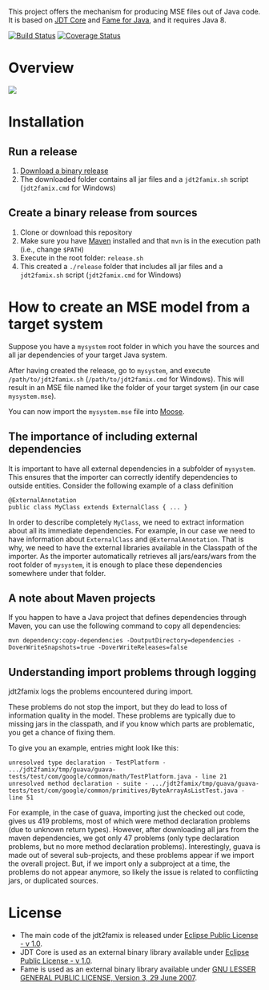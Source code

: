 This project offers the mechanism for producing MSE files out of Java code. It is based on [JDT Core](https://projects.eclipse.org/projects/eclipse.jdt.core) and [Fame for Java](https://github.com/girba/FameJava), and it requires Java 8.

[![Build Status](https://api.travis-ci.org/girba/jdt2famix.svg?branch=master)](https://api.travis-ci.org/girba/jdt2famix)
[![Coverage Status](https://coveralls.io/repos/girba/jdt2famix/badge.svg?branch=master)](https://coveralls.io/r/girba/jdt2famix?branch=master)

# Overview

<img src="doc/jdt2famix-standalone.png"/>

# Installation

## Run a release
1. [Download a binary release](https://github.com/girba/jdt2famix/releases)
2. The downloaded folder contains all jar files and a `jdt2famix.sh` script (`jdt2famix.cmd` for Windows)

## Create a binary release from sources
1. Clone or download this repository
2. Make sure you have [Maven](https://maven.apache.org/download.cgi) installed and that `mvn` is in the execution path (i.e., change `$PATH`) 
3. Execute in the root folder: `release.sh`
4. This created a `./release` folder that includes all jar files and a `jdt2famix.sh` script (`jdt2famix.cmd` for Windows)

# How to create an MSE model from a target system
Suppose you have a `mysystem` root folder in which you have the sources and all jar dependencies of your target Java system.

After having created the release, go to `mysystem`, and execute `/path/to/jdt2famix.sh` (`/path/to/jdt2famix.cmd` for Windows). This will result in an MSE file named like the folder of your target system (in our case `mysystem.mse`).

You can now import the `mysystem.mse` file into [Moose](http://moosetechnology.org). 

## The importance of including external dependencies

It is important to have all external dependencies in a subfolder of `mysystem`. This ensures that the importer can correctly identify dependencies to outside entities. Consider the following example of a class definition 

	@ExternalAnnotation
	public class MyClass extends ExternalClass { ... }

In order to describe completely `MyClass`, we need to extract information about all its immediate dependencies. For example, in our case we need to have information about `ExternalClass` and `@ExternalAnnotation`. That is why, we need to have the external libraries available in the Classpath of the importer. As the importer automatically retrieves all jars/ears/wars from the root folder of `mysystem`, it is enough to place these dependencies somewhere under that folder.  


## A note about Maven projects

If you happen to have a Java project that defines dependencies through Maven, you can use the following command to copy all dependencies:

	mvn dependency:copy-dependencies -DoutputDirectory=dependencies -DoverWriteSnapshots=true -DoverWriteReleases=false

## Understanding import problems through logging

jdt2famix logs the problems encountered during import.

These problems do not stop the import, but they do lead to loss of information quality in the model. These problems are typically due to missing jars in the classpath, and if you know which parts are problematic, you get a chance of fixing them.

To give you an example, entries might look like this:

    unresolved type declaration - TestPlatform - .../jdt2famix/tmp/guava/guava-tests/test/com/google/common/math/TestPlatform.java - line 21
    unresolved method declaration - suite - .../jdt2famix/tmp/guava/guava-tests/test/com/google/common/primitives/ByteArrayAsListTest.java - line 51

For example, in the case of guava, importing just the checked out code, gives us 419 problems, most of which were method declaration problems (due to unknown return types). However, after downloading all jars from the maven dependencies, we got only 47 problems (only type declaration problems, but no more method declaration problems). Interestingly, guava is made out of several sub-projects, and these problems appear if we import the overall project. But, if we import only a subproject at a time, the problems do not appear anymore, so likely the issue is related to conflicting jars, or duplicated sources.


# License
* The main code of the jdt2famix is released under [Eclipse Public License - v 1.0](http://wiki.eclipse.org/EPL).
* JDT Core is used as an external binary library available under [Eclipse Public License - v 1.0](http://wiki.eclipse.org/EPL).
* Fame is used as an external binary library available under [GNU LESSER GENERAL PUBLIC LICENSE, Version 3, 29 June 2007](https://www.gnu.org/licenses/lgpl-3.0.en.html). 

